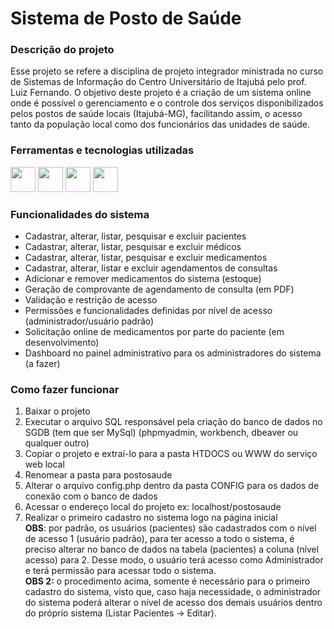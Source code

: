 <link rel="stylesheet" href="https://cdn.jsdelivr.net/gh/devicons/devicon@v2.15.1/devicon.min.css">
          
# Sistema de Posto de Saúde

### Descrição do projeto

Esse projeto se refere a disciplina de projeto integrador ministrada no curso de Sistemas de Informação do Centro Universitário de Itajubá pelo prof. Luiz Fernando. O objetivo deste projeto é a criação de um sistema online onde é possível o gerenciamento e o controle dos serviços disponibilizados pelos postos de saúde locais (Itajubá-MG), facilitando assim, o acesso tanto da população local como dos funcionários das unidades de saúde.

### Ferramentas e tecnologias utilizadas


<img src="https://cdn.jsdelivr.net/gh/devicons/devicon/icons/vscode/vscode-original.svg" width="40" height="40"/> <img src="https://cdn.jsdelivr.net/gh/devicons/devicon/icons/php/php-original.svg" width="40" height="40"/> <img src="https://cdn.jsdelivr.net/gh/devicons/devicon/icons/mysql/mysql-original-wordmark.svg" width="40" height="40"/> <img src="https://cdn.jsdelivr.net/gh/devicons/devicon/icons/bootstrap/bootstrap-original.svg" width="40" height="40"/>

### Funcionalidades do sistema
<ul>
     <li>Cadastrar, alterar, listar, pesquisar e excluir pacientes</li>
     <li>Cadastrar, alterar, listar, pesquisar e excluir médicos</li>
     <li>Cadastrar, alterar, listar, pesquisar e excluir medicamentos</li>
     <li>Cadastrar, alterar, listar e excluir agendamentos de consultas</li>
     <li>Adicionar e remover medicamentos do sistema (estoque)</li>
     <li>Geração de comprovante de agendamento de consulta (em PDF)</li>
     <li>Validação e restrição de acesso</li>
     <li>Permissões e funcionalidades definidas por nível de acesso (administrador/usuário padrão)</li>
     <li>Solicitação online de medicamentos por parte do paciente (em desenvolvimento)</li>
     <li>Dashboard no painel administrativo para os administradores do sistema (a fazer)</li>
</ul>

### Como fazer funcionar

<ol>
  <li>Baixar o projeto</li>
  <li>Executar o arquivo SQL responsável pela criação do banco de dados no SGDB (tem que ser MySql) (phpmyadmin, workbench, dbeaver ou qualquer outro)</li>
  <li>Copiar o projeto e extraí-lo para a pasta HTDOCS ou WWW do serviço web local</li>
  <li>Renomear a pasta para postosaude</li>
  <li>Alterar o arquivo config.php dentro da pasta CONFIG para os dados de conexão com o banco de dados</li>
  <li>Acessar o endereço local do projeto ex: localhost/postosaude</li>
  <li>Realizar o primeiro cadastro no sistema logo na página inicial</li>
  <strong>OBS</strong>: por padrão, os usuários (pacientes) são cadastrados com o nível de acesso 1 (usuário padrão), para ter acesso a todo o sistema, é preciso alterar no banco de dados na tabela (pacientes) a coluna (nível acesso) para 2. Desse modo, o usuário terá acesso como Administrador e terá permissão para acessar todo o sistema. <br>
  <strong>OBS 2:</strong> o procedimento acima, somente é necessário para o primeiro cadastro do sistema, visto que, caso haja necessidade, o administrador do sistema poderá alterar o nível de acesso dos demais usuários dentro do próprio sistema (Listar Pacientes -> Editar).
</ol>
 
